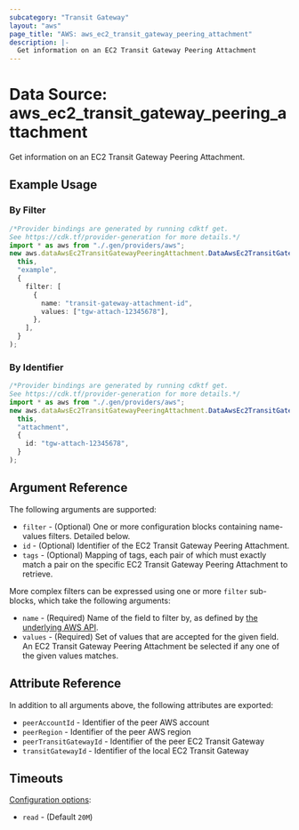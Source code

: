 ```yaml
---
subcategory: "Transit Gateway"
layout: "aws"
page_title: "AWS: aws_ec2_transit_gateway_peering_attachment"
description: |-
  Get information on an EC2 Transit Gateway Peering Attachment
---
```


# Data Source: aws\_ec2\_transit\_gateway\_peering\_attachment

Get information on an EC2 Transit Gateway Peering Attachment.

## Example Usage

### By Filter

```typescript
/*Provider bindings are generated by running cdktf get.
See https://cdk.tf/provider-generation for more details.*/
import * as aws from "./.gen/providers/aws";
new aws.dataAwsEc2TransitGatewayPeeringAttachment.DataAwsEc2TransitGatewayPeeringAttachment(
  this,
  "example",
  {
    filter: [
      {
        name: "transit-gateway-attachment-id",
        values: ["tgw-attach-12345678"],
      },
    ],
  }
);

```

### By Identifier

```typescript
/*Provider bindings are generated by running cdktf get.
See https://cdk.tf/provider-generation for more details.*/
import * as aws from "./.gen/providers/aws";
new aws.dataAwsEc2TransitGatewayPeeringAttachment.DataAwsEc2TransitGatewayPeeringAttachment(
  this,
  "attachment",
  {
    id: "tgw-attach-12345678",
  }
);

```

## Argument Reference

The following arguments are supported:

* `filter` - (Optional) One or more configuration blocks containing name-values filters. Detailed below.
* `id` - (Optional) Identifier of the EC2 Transit Gateway Peering Attachment.
* `tags` - (Optional) Mapping of tags, each pair of which must exactly match
  a pair on the specific EC2 Transit Gateway Peering Attachment to retrieve.

More complex filters can be expressed using one or more `filter` sub-blocks,
which take the following arguments:

* `name` - (Required) Name of the field to filter by, as defined by
  [the underlying AWS API](https://docs.aws.amazon.com/AWSEC2/latest/APIReference/API_DescribeTransitGatewayPeeringAttachments.html).
* `values` - (Required) Set of values that are accepted for the given field.
  An EC2 Transit Gateway Peering Attachment be selected if any one of the given values matches.

## Attribute Reference

In addition to all arguments above, the following attributes are exported:

* `peerAccountId` - Identifier of the peer AWS account
* `peerRegion` - Identifier of the peer AWS region
* `peerTransitGatewayId` - Identifier of the peer EC2 Transit Gateway
* `transitGatewayId` - Identifier of the local EC2 Transit Gateway

## Timeouts

[Configuration options](https://developer.hashicorp.com/terraform/language/resources/syntax#operation-timeouts):

* `read` - (Default `20M`)
